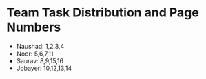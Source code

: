 # Team Task Distribution and Page Numbers

- Naushad: 1,2,3,4
- Noor: 5,6,7,11
- Saurav: 8,9,15,16
- Jobayer: 10,12,13,14
